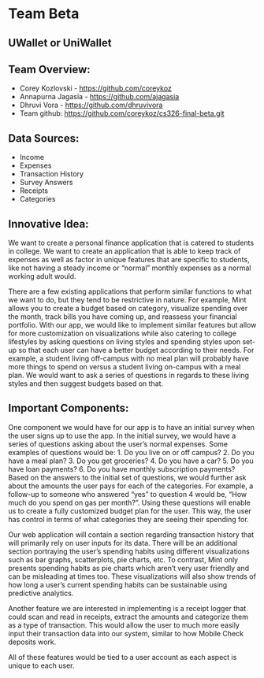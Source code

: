 # Team Beta
## UWallet or UniWallet 

## Team Overview:
* Corey Kozlovski - https://github.com/coreykoz
* Annapurna Jagasia - https://github.com/ajagasia
* Dhruvi Vora - https://github.com/dhruvivora
* Team github: https://github.com/coreykoz/cs326-final-beta.git

## Data Sources:
* Income
* Expenses
* Transaction History
* Survey Answers
* Receipts
* Categories

## Innovative Idea: 

We want to create a personal finance application that is catered to students in college. We want to create an application that is able to keep track of expenses as well as factor in unique features that are specific to students, like not having a steady income or “normal” monthly expenses as a normal working adult would. 

There are a few existing applications that perform similar functions to what we want to do, but they tend to be restrictive in nature. For example, Mint allows you to create a budget based on category, visualize spending over the month, track bills you have coming up, and reassess your financial portfolio. With our app, we would like to implement similar features but allow for more customization on visualizations while also catering to college lifestyles by asking questions on living styles and spending styles upon set-up so that each user can have a better budget according to their needs. For example, a student living off-campus with no meal plan will probably have more things to spend on versus a student living on-campus with a meal plan. We would want to ask a series of questions in regards to these living styles and then suggest budgets based on that.

## Important Components:

One component we would have for our app is to have an initial survey when the user signs up to use the app. In the initial survey, we would have a series of questions asking about the user’s normal expenses. Some examples of questions would be:
    1. Do you live on or off campus?
    2. Do you have a meal plan?
    3. Do you get groceries?
    4. Do you have a car?
    5. Do you have loan payments?
    6. Do you have monthly subscription payments?
Based on the answers to the initial set of questions, we would further ask about the amounts the user pays for each of the categories. For example, a follow-up to someone who answered “yes” to question 4 would be, “How much do you spend on gas per month?”. Using these questions will enable us to create a fully customized budget plan for the user. This way, the user has control in terms of what categories they are seeing their spending for. 

Our web application will contain a section regarding transaction history that will primarily rely on user inputs for its data. There will be an additional section portraying the user’s spending habits using different visualizations such as bar graphs, scatterplots, pie charts, etc. To contrast, Mint only presents spending habits as pie charts which aren’t very user friendly and can be misleading at times too. These visualizations will also show trends of how long a user’s current spending habits can be sustainable using predictive analytics.

Another feature we are interested in implementing is a receipt logger that could scan and read in receipts, extract the amounts and categorize them as a type of transaction. This would allow the user to much more easily input their transaction data into our system, similar to how Mobile Check deposits work.

All of these features would be tied to a user account as each aspect is unique to each user. 

